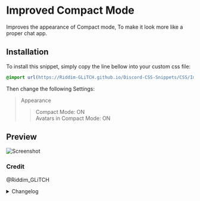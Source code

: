 # Improved Compact Mode
Improves the appearance of Compact mode, To make it look more like a proper chat app.

## Installation
To install this snippet, simply copy the line bellow into your custom css file:
```css
@import url(https://Riddim-GLiTCH.github.io/Discord-CSS-Snippets/CSS/ImprovedCompactMode.css);
```
Then change the following Settings:
>Appearance
>>Compact Mode: ON<br>
>>Avatars in Compact Mode: ON

## Preview
![Screenshot](https://riddim-glitch.hacked-your.tech/content/cdn/fMLvciClkLjO.png)
### Credit
@Riddim_GLiTCH

<details>
<summary>Changelog</summary>

## 1.0.0

- Initial release

## 2.0.0

- Rewrite to work with new classes
- Minor fixes

</details>